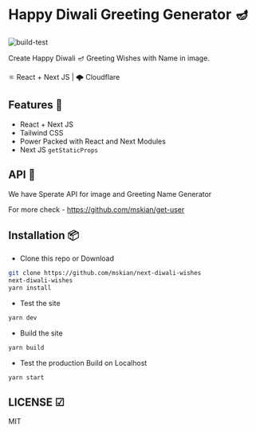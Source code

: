 # Happy Diwali Greeting Generator 🪔  

![build-test](https://github.com/mskian/next-diwali-wishes/workflows/build-test/badge.svg)  

Create Happy Diwali 🪔 Greeting Wishes with Name in image.  

⚛ React + Next JS | 🌩 Cloudflare  

## Features 🍔

- React + Next JS
- Tailwind CSS
- Power Packed with React and Next Modules
- Next JS `getStaticProps`

## API 🍪

We have Sperate API for image and Greeting Name Generator

For more check - <https://github.com/mskian/get-user>

## Installation 📦

- Clone this repo or Download

```sh
git clone https://github.com/mskian/next-diwali-wishes
next-diwali-wishes
yarn install
```

- Test the site

```sh
yarn dev
```

- Build the site

```sh
yarn build
```

- Test the production Build on Localhost

```sh
yarn start
```

## LICENSE ☑

MIT
